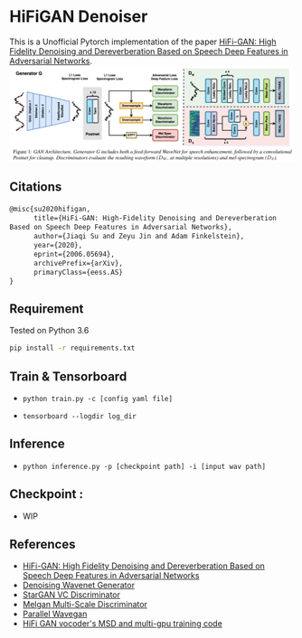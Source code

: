 # HiFiGAN Denoiser
This is a Unofficial Pytorch implementation of the paper [HiFi-GAN: High Fidelity Denoising and Dereverberation Based on Speech Deep Features in Adversarial Networks](https://arxiv.org/pdf/2006.05694).
![](./assets/model.PNG)

## Citations
```
@misc{su2020hifigan,
      title={HiFi-GAN: High-Fidelity Denoising and Dereverberation Based on Speech Deep Features in Adversarial Networks}, 
      author={Jiaqi Su and Zeyu Jin and Adam Finkelstein},
      year={2020},
      eprint={2006.05694},
      archivePrefix={arXiv},
      primaryClass={eess.AS}
}
```

## Requirement
Tested on Python 3.6
```bash
pip install -r requirements.txt
```

## Train & Tensorboard

- `python train.py -c [config yaml file]`
  
- `tensorboard --logdir log_dir`

## Inference

- `python inference.py -p [checkpoint path] -i [input wav path]`

## Checkpoint :
- WIP

## References
- [HiFi-GAN: High Fidelity Denoising and Dereverberation Based on Speech Deep Features in Adversarial Networks](https://arxiv.org/pdf/2006.05694)
- [Denoising Wavenet Generator](https://github.com/Sytronik/denoising-wavenet-pytorch)
- [StarGAN VC Discriminator](https://github.com/hujinsen/pytorch-StarGAN-VC)
- [Melgan Multi-Scale Discriminator](https://github.com/seungwonpark/melgan)
- [Parallel Wavegan](https://github.com/kan-bayashi/ParallelWaveGAN)
- [HiFi GAN vocoder's MSD and multi-gpu training code](https://github.com/jik876/hifi-gan)


